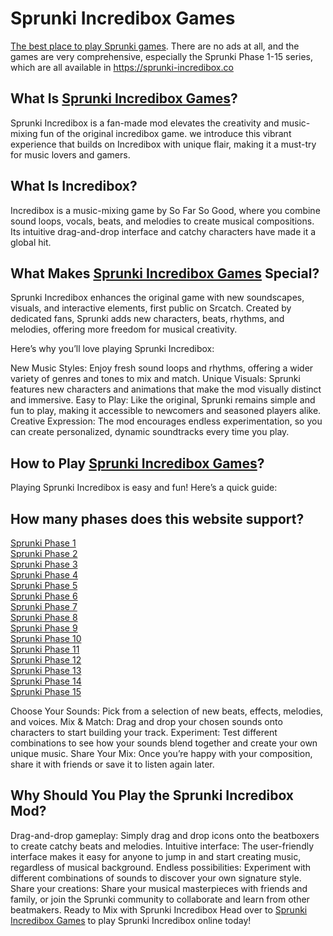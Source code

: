 # Sprunki Incredibox Games
[The best place to play Sprunki games](https://sprunki-incredibox.co "Sprunki Incredibox Games"). There are no ads at all, and the games are very comprehensive, especially the Sprunki Phase 1-15 series, which are all available in https://sprunki-incredibox.co

## What Is [Sprunki Incredibox Games](https://sprunki-incredibox.co "Sprunki Incredibox Games")?
Sprunki Incredibox is a fan-made mod elevates the creativity and music-mixing fun of the original incredibox game. we introduce this vibrant experience that builds on Incredibox with unique flair, making it a must-try for music lovers and gamers.

## What Is Incredibox?
Incredibox is a music-mixing game by So Far So Good, where you combine sound loops, vocals, beats, and melodies to create musical compositions. Its intuitive drag-and-drop interface and catchy characters have made it a global hit.

## What Makes [Sprunki Incredibox Games](https://sprunki-incredibox.co "Sprunki Incredibox Games") Special?
Sprunki Incredibox enhances the original game with new soundscapes, visuals, and interactive elements, first public on Srcatch. Created by dedicated fans, Sprunki adds new characters, beats, rhythms, and melodies, offering more freedom for musical creativity.

Here’s why you’ll love playing Sprunki Incredibox:

New Music Styles: Enjoy fresh sound loops and rhythms, offering a wider variety of genres and tones to mix and match.
Unique Visuals: Sprunki features new characters and animations that make the mod visually distinct and immersive.
Easy to Play: Like the original, Sprunki remains simple and fun to play, making it accessible to newcomers and seasoned players alike.
Creative Expression: The mod encourages endless experimentation, so you can create personalized, dynamic soundtracks every time you play.

## How to Play [Sprunki Incredibox Games](https://sprunki-incredibox.co "Sprunki Incredibox Games")?
Playing Sprunki Incredibox is easy and fun! Here’s a quick guide:

## How many phases does this website support?
[Sprunki Phase 1](https://sprunki-incredibox.co/game/sprunki-phase-1 "Sprunki Phase 1")  
[Sprunki Phase 2](https://sprunki-incredibox.co/game/sprunki-phase-2 "Sprunki Phase 2")  
[Sprunki Phase 3](https://sprunki-incredibox.co/game/sprunki-phase-3 "Sprunki Phase 3")  
[Sprunki Phase 4](https://sprunki-incredibox.co/game/sprunki-phase-4 "Sprunki Phase 4")  
[Sprunki Phase 5](https://sprunki-incredibox.co/game/sprunki-phase-5 "Sprunki Phase 5")  
[Sprunki Phase 6](https://sprunki-incredibox.co/game/sprunki-phase-6 "Sprunki Phase 6")  
[Sprunki Phase 7](https://sprunki-incredibox.co/game/sprunki-phase-7 "Sprunki Phase 7")  
[Sprunki Phase 8](https://sprunki-incredibox.co/game/sprunki-phase-8 "Sprunki Phase 8")  
[Sprunki Phase 9](https://sprunki-incredibox.co/game/sprunki-phase-9 "Sprunki Phase 9")  
[Sprunki Phase 10](https://sprunki-incredibox.co/game/sprunki-phase-10 "Sprunki Phase 10")  
[Sprunki Phase 11](https://sprunki-incredibox.co/game/sprunki-phase-11 "Sprunki Phase 11")  
[Sprunki Phase 12](https://sprunki-incredibox.co/game/sprunki-phase-12 "Sprunki Phase 12")  
[Sprunki Phase 13](https://sprunki-incredibox.co/game/sprunki-phase-13 "Sprunki Phase 13")  
[Sprunki Phase 14](https://sprunki-incredibox.co/game/sprunki-phase-14 "Sprunki Phase 14")  
[Sprunki Phase 15](https://sprunki-incredibox.co/game/sprunki-phase-15 "Sprunki Phase 15")  

Choose Your Sounds: Pick from a selection of new beats, effects, melodies, and voices.
Mix & Match: Drag and drop your chosen sounds onto characters to start building your track.
Experiment: Test different combinations to see how your sounds blend together and create your own unique music.
Share Your Mix: Once you’re happy with your composition, share it with friends or save it to listen again later.
## Why Should You Play the Sprunki Incredibox Mod?
Drag-and-drop gameplay: Simply drag and drop icons onto the beatboxers to create catchy beats and melodies.
Intuitive interface: The user-friendly interface makes it easy for anyone to jump in and start creating music, regardless of musical background.
Endless possibilities: Experiment with different combinations of sounds to discover your own signature style.
Share your creations: Share your musical masterpieces with friends and family, or join the Sprunki community to collaborate and learn from other beatmakers.
Ready to Mix with Sprunki Incredibox
Head over to [Sprunki Incredibox Games](https://sprunki-incredibox.co "Sprunki Incredibox Games") to play Sprunki Incredibox online today!

